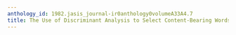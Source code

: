 ```yaml
---
anthology_id: 1982.jasis_journal-ir0anthology0volumeA33A4.7
title: The Use of Discriminant Analysis to Select Content-Bearing Words
---
```


